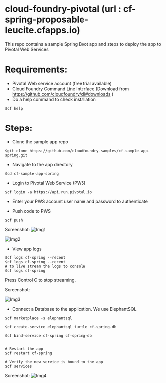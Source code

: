 # cloud-foundry-pivotal (url : cf-spring-proposable-leucite.cfapps.io)
This repo contains a sample Spring Boot app and steps to deploy the app to Pivotal Web Services


# Requirements:
* Pivotal Web service account (free trial available)
* Cloud Foundry Command Line Interface (Download from https://github.com/cloudfoundry/cli#downloads )
* Do a help command to check installation
```
$cf help
```

# Steps:
* Clone the sample app repo 
```
$git clone https://github.com/cloudfoundry-samples/cf-sample-app-spring.git
```
* Navigate to the app directory
```
$cd cf-sample-app-spring
```

* Login to Pivotal Web Service (PWS)
```
$cf login -a https://api.run.pivotal.io
```

* Enter your PWS account user name and password to authenticate

* Push code to PWS
```
$cf push
```
Screenshot: 
![Img1](https://github.com/richabhatia20/cloud-foundry-pivotal/blob/master/img1.png)
 
![Img2](https://github.com/richabhatia20/cloud-foundry-pivotal/blob/master/img2.png)


* View app logs
```
$cf logs cf-spring --recent
$cf logs cf-spring --recent
# to live stream the logs to console
$cf logs cf-spring  
```
Press Control C to stop streaming.

Screenshot:

![Img3](https://github.com/richabhatia20/cloud-foundry-pivotal/blob/master/img3.png)

* Connect a Database to the application. We use ElephantSQL
```
$cf marketplace -s elephantsql

$cf create-service elephantsql turtle cf-spring-db

$cf bind-service cf-spring cf-spring-db


# Restart the app
$cf restart cf-spring

# Verify the new service is bound to the app
$cf services
```
Screenshot: 
![Img4](https://github.com/richabhatia20/cloud-foundry-pivotal/blob/master/img1.png)
